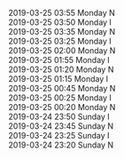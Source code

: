 2019-03-25 03:55 Monday  N  
2019-03-25 03:50 Monday  I  
2019-03-25 03:35 Monday  N  
2019-03-25 03:25 Monday  I  
2019-03-25 02:00 Monday  N  
2019-03-25 01:55 Monday  I  
2019-03-25 01:20 Monday  N  
2019-03-25 01:15 Monday  I  
2019-03-25 00:45 Monday  N  
2019-03-25 00:25 Monday  I  
2019-03-25 00:20 Monday  N  
2019-03-24 23:50 Sunday  I  
2019-03-24 23:45 Sunday  N  
2019-03-24 23:25 Sunday  I  
2019-03-24 23:20 Sunday  N  
